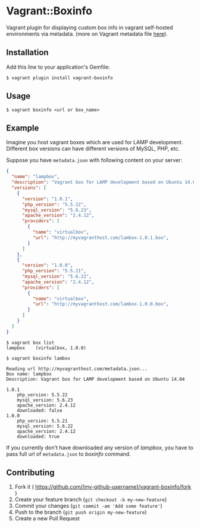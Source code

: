 # Vagrant::Boxinfo

Vagrant plugin for displaying custom box info in vagrant self-hosted environments
via metadata. (more on Vagrant metadata file
[here](http://docs.vagrantup.com/v2/boxes/format.html)).

## Installation

Add this line to your application's Gemfile:

```
$ vagrant plugin install vagrant-boxinfo
```

## Usage

```
$ vagrant boxinfo <url or box_name>
```

## Example

Imagine you host vagrant boxes which are used for LAMP development. Different box
versions can have different versions of MySQL, PHP, etc.

Suppose you have `metadata.json` with following content on your server:

```json
{
  "name": "lampbox",
  "description": "Vagrant box for LAMP development based on Ubuntu 14.04",
  "versions": [
    {
      "version": "1.0.1",
      "php_version": "5.5.22",
      "mysql_version": "5.6.23",
      "apache_version": "2.4.12",
      "providers": [
        {
          "name": "virtualbox",
          "url": "http://myvagranthost.com/lambox-1.0.1.box",
        }
      ]
    },
    {
      "version": "1.0.0",
      "php_version": "5.5.21",
      "mysql_version": "5.6.22",
      "apache_version": "2.4.12",
      "providers": [
        {
          "name": "virtualbox",
          "url": "http://myvagranthost.com/lambox-1.0.0.box",
        }
      ]
    }
  ]
}
```


```
$ vagrant box list
lampbox    (virtualbox, 1.0.0)

$ vagrant boxinfo lambox

Reading url http://myvagranthost.com/metadata.json...
Box name: lampbox
Description: Vagrant box for LAMP development based on Ubuntu 14.04

1.0.1
    php_version: 5.5.22
    mysql_version: 5.6.23
    apache_version: 2.4.12
    downloaded: false
1.0.0
    php_version: 5.5.21
    mysql_version: 5.6.22
    apache_version: 2.4.12
    downloaded: true
```

If you currently don't have downloaded any version of *lampbox*, you have to pass
full url of `metadata.json` to *boxinfo* command.

## Contributing

1. Fork it ( https://github.com/[my-github-username]/vagrant-boxinfo/fork )
2. Create your feature branch (`git checkout -b my-new-feature`)
3. Commit your changes (`git commit -am 'Add some feature'`)
4. Push to the branch (`git push origin my-new-feature`)
5. Create a new Pull Request
